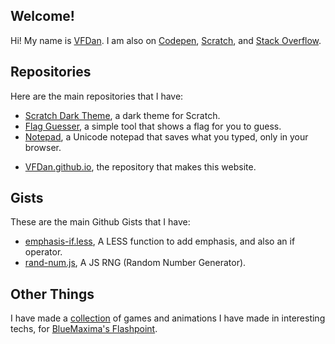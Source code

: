 ## Welcome!

Hi! My name is [VFDan](https://github.com/VFDan). I am also on [Codepen](https://codepen.io/vfdan/#), [Scratch](https://scratch.mit.edu/users/VFDan/), and [Stack Overflow](https://stackoverflow.com/users/10637444/vfdan). 

## Repositories

Here are the main repositories that I have:
* [Scratch Dark Theme](https://github.com/VFDan/Scratch-Dark-Theme), a dark theme for Scratch.
* [Flag Guesser](https://vfdan.github.io/Flag-Guesser), a simple tool that shows a flag for you to guess.
* [Notepad](https://vfdan.github.io/notepad/), a Unicode notepad that saves what you typed, only in your browser.
+ [VFDan.github.io](https://github.com/VFDan/VFDan.github.io), the repository that makes this website.

## Gists

These are the main Github Gists that I have:
+ [emphasis-if.less](https://gist.github.com/VFDan/79f98e887eb8beaba1b1baba291f4993), A LESS function to add emphasis, and also an if operator.
+ [rand-num.js](https://gist.github.com/VFDan/dbe3f7ba0b92aa8f5f662695ff0b6405), A JS RNG (Random Number Generator).

## Other Things

I have made a [collection](https://vfdan.github.io/InterestingTechs/) of games and animations I have made in interesting techs, for [BlueMaxima's Flashpoint](https://bluemaxima.org/flashpoint).
